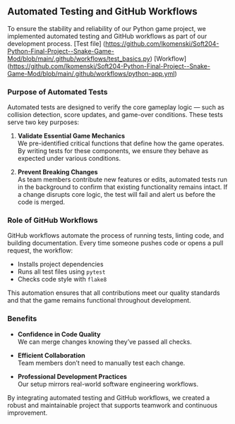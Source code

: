 
## Automated Testing and GitHub Workflows

To ensure the stability and reliability of our Python game project, we implemented automated testing and GitHub workflows as part of our development process.
[Test file] (https://github.com/lkomenski/Soft204-Python-Final-Project--Snake-Game-Mod/blob/main/.github/workflows/test_basics.py)
[Workflow] (https://github.com/lkomenski/Soft204-Python-Final-Project--Snake-Game-Mod/blob/main/.github/workflows/python-app.yml)

###  Purpose of Automated Tests

Automated tests are designed to verify the core gameplay logic — such as collision detection, score updates, and game-over conditions. These tests serve two key purposes:

1. **Validate Essential Game Mechanics**  
   We pre-identified critical functions that define how the game operates. By writing tests for these components, we ensure they behave as expected under various conditions.

2. **Prevent Breaking Changes**  
   As team members contribute new features or edits, automated tests run in the background to confirm that existing functionality remains intact. If a change disrupts core logic, the test will fail and alert us before the code is merged.

### Role of GitHub Workflows

GitHub workflows automate the process of running tests, linting code, and building documentation. Every time someone pushes code or opens a pull request, the workflow:

- Installs project dependencies
- Runs all test files using `pytest`
- Checks code style with `flake8`

This automation ensures that all contributions meet our quality standards and that the game remains functional throughout development.

### Benefits

- **Confidence in Code Quality**  
  We can merge changes knowing they’ve passed all checks.

- **Efficient Collaboration**  
  Team members don’t need to manually test each change.

- **Professional Development Practices**  
  Our setup mirrors real-world software engineering workflows.

By integrating automated testing and GitHub workflows, we created a robust and maintainable project that supports teamwork and continuous improvement.
